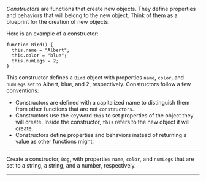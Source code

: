 <div class="challenge-instructions object-oriented-programming"><div><section id="description">
<p><dfn>Constructors</dfn> are functions that create new objects. They define properties and behaviors that will belong to the new object. Think of them as a blueprint for the creation of new objects.</p>
<p>Here is an example of a constructor:</p>
<pre class="language-js"><code class="language-js"><span class="token keyword">function</span> <span class="token function">Bird</span><span class="token punctuation">(</span><span class="token punctuation">)</span> <span class="token punctuation">{</span>
  <span class="token keyword">this</span><span class="token punctuation">.</span>name <span class="token operator">=</span> <span class="token string">"Albert"</span><span class="token punctuation">;</span>
  <span class="token keyword">this</span><span class="token punctuation">.</span>color <span class="token operator">=</span> <span class="token string">"blue"</span><span class="token punctuation">;</span>
  <span class="token keyword">this</span><span class="token punctuation">.</span>numLegs <span class="token operator">=</span> <span class="token number">2</span><span class="token punctuation">;</span>
<span class="token punctuation">}</span>
</code></pre>
<p>This constructor defines a <code>Bird</code> object with properties <code>name</code>, <code>color</code>, and <code>numLegs</code> set to Albert, blue, and 2, respectively. Constructors follow a few conventions:</p>
<ul><li>Constructors are defined with a capitalized name to distinguish them from other functions that are not <code>constructors</code>.</li><li>Constructors use the keyword <code>this</code> to set properties of the object they will create. Inside the constructor, <code>this</code> refers to the new object it will create.</li><li>Constructors define properties and behaviors instead of returning a value as other functions might.</li></ul>
</section></div><hr/><div><section id="instructions">
<p>Create a constructor, <code>Dog</code>, with properties <code>name</code>, <code>color</code>, and <code>numLegs</code> that are set to a string, a string, and a number, respectively.</p>
</section></div><hr/></div>